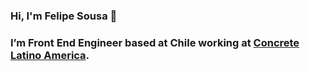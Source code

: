 ### Hi, I'm Felipe Sousa 👋

### I’m Front End Engineer based at Chile working at [Concrete Latino America](https://www.linkedin.com/company/concrete-latinoamerica/).

